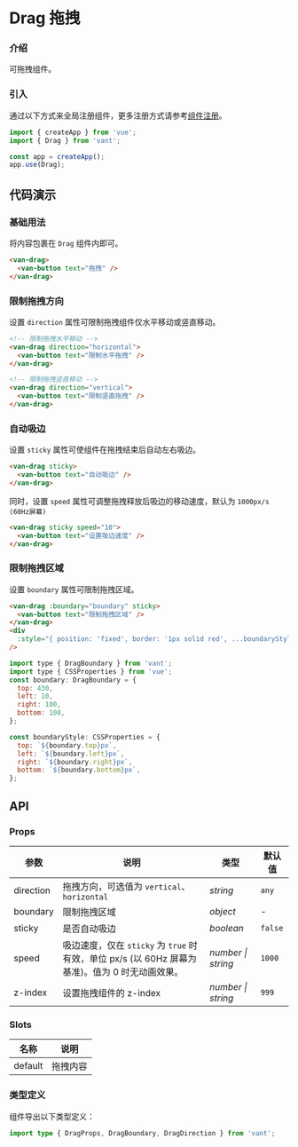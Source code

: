 # Drag 拖拽

### 介绍

可拖拽组件。

### 引入

通过以下方式来全局注册组件，更多注册方式请参考[组件注册](#/zh-CN/advanced-usage#zu-jian-zhu-ce)。

```js
import { createApp } from 'vue';
import { Drag } from 'vant';

const app = createApp();
app.use(Drag);
```

## 代码演示

### 基础用法

将内容包裹在 `Drag` 组件内即可。

```html
<van-drag>
  <van-button text="拖拽" />
</van-drag>
```

### 限制拖拽方向

设置 `direction` 属性可限制拖拽组件仅水平移动或竖直移动。

```html
<!-- 限制拖拽水平移动 -->
<van-drag direction="horizontal">
  <van-button text="限制水平拖拽" />
</van-drag>

<!-- 限制拖拽竖直移动 -->
<van-drag direction="vertical">
  <van-button text="限制竖直拖拽" />
</van-drag>
```

### 自动吸边

设置 `sticky` 属性可使组件在拖拽结束后自动左右吸边。

```html
<van-drag sticky>
  <van-button text="自动吸边" />
</van-drag>
```

同时，设置 `speed` 属性可调整拖拽释放后吸边的移动速度，默认为 `1000px/s (60Hz屏幕)`

```html
<van-drag sticky speed="10">
  <van-button text="设置吸边速度" />
</van-drag>
```

### 限制拖拽区域

设置 `boundary` 属性可限制拖拽区域。

```html
<van-drag :boundary="boundary" sticky>
  <van-button text="限制拖拽区域" />
</van-drag>
<div
  :style="{ position: 'fixed', border: '1px solid red', ...boundaryStyle }"
/>
```

```js
import type { DragBoundary } from 'vant';
import type { CSSProperties } from 'vue';
const boundary: DragBoundary = {
  top: 430,
  left: 10,
  right: 100,
  bottom: 100,
};

const boundaryStyle: CSSProperties = {
  top: `${boundary.top}px`,
  left: `${boundary.left}px`,
  right: `${boundary.right}px`,
  bottom: `${boundary.bottom}px`,
};
```

## API

### Props

| 参数 | 说明 | 类型 | 默认值 |
| --- | --- | --- | --- |
| direction | 拖拽方向，可选值为 `vertical`、 `horizontal` | _string_ | `any` |
| boundary | 限制拖拽区域 | _object_ | - |
| sticky | 是否自动吸边 | _boolean_ | `false` |
| speed | 吸边速度，仅在 `sticky` 为 `true` 时有效，单位 px/s (以 60Hz 屏幕为基准)。值为 0 时无动画效果。 | _number \| string_ | `1000` |
| z-index | 设置拖拽组件的 z-index | _number \| string_ | `999` |

### Slots

| 名称    | 说明     |
| ------- | -------- |
| default | 拖拽内容 |

### 类型定义

组件导出以下类型定义：

```ts
import type { DragProps, DragBoundary, DragDirection } from 'vant';
```
